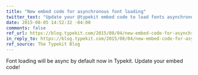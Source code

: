 ```yaml
---
title: "New embed code for asynchronous font loading"
twitter_text: "Update your @typekit embed code to load fonts asynchronously."
date: 2015-08-05 14:52:32 -04:00
comments: false
ref_url: https://blog.typekit.com/2015/08/04/new-embed-code-for-asynchronous-font-loading/
in_reply_to: https://blog.typekit.com/2015/08/04/new-embed-code-for-asynchronous-font-loading/
ref_source: The Typekit Blog
---
```


Font loading will be async by default now in Typekit. Update your embed code!